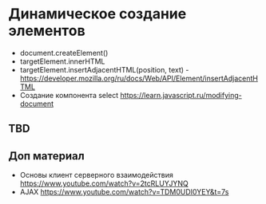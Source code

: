 # Динамическое создание элементов 
- document.createElement()
- targetElement.innerHTML  
- targetElement.insertAdjacentHTML(position, text) - https://developer.mozilla.org/ru/docs/Web/API/Element/insertAdjacentHTML
- Создание компонента select
https://learn.javascript.ru/modifying-document

## TBD
## Доп материал
- Основы клиент серверного взаимодействия https://www.youtube.com/watch?v=2tcRLUYJYNQ 
- AJAX https://www.youtube.com/watch?v=TDM0UDI0YEY&t=7s